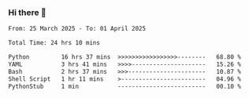### Hi there 👋

<!--
**ututono/ututono** is a ✨ _special_ ✨ repository because its `README.md` (this file) appears on your GitHub profile.

Here are some ideas to get you started:

- 🔭 I’m currently working on ...
- 🌱 I’m currently learning ...
- 👯 I’m looking to collaborate on ...
- 🤔 I’m looking for help with ...
- 💬 Ask me about ...
- 📫 How to reach me: ...
- 😄 Pronouns: ...
- ⚡ Fun fact: ...
-->



<!--START_SECTION:waka-->

```txt
From: 25 March 2025 - To: 01 April 2025

Total Time: 24 hrs 10 mins

Python         16 hrs 37 mins  >>>>>>>>>>>>>>>>>--------   68.80 %
YAML           3 hrs 41 mins   >>>>---------------------   15.26 %
Bash           2 hrs 37 mins   >>>----------------------   10.87 %
Shell Script   1 hr 11 mins    >------------------------   04.96 %
PythonStub     1 min           -------------------------   00.10 %
```

<!--END_SECTION:waka-->
